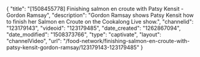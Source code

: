 {
    "title": "[1508455778] Finishing salmon en croute with Patsy Kensit - Gordon Ramsay",
    "description": "Gordon Ramsay shows Patsy Kensit how to finish her Salmon en Croute on the Cookalong Live show.",
    "channelid": "123179143",
    "videoid": "123179485",
    "date_created": "1262867094",
    "date_modified": "1508373766",
    "type": "captivate",
    "layout": "channelVideo",
    "url": "\/food-network\/finishing-salmon-en-croute-with-patsy-kensit-gordon-ramsay\/123179143-123179485"
}